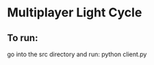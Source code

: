 Multiplayer Light Cycle
=======================

To run:
-------

go into the src directory and run:
python client.py

